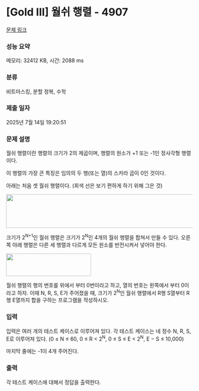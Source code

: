 # [Gold III] 월쉬 행렬 - 4907 

[문제 링크](https://www.acmicpc.net/problem/4907) 

### 성능 요약

메모리: 32412 KB, 시간: 2088 ms

### 분류

비트마스킹, 분할 정복, 수학

### 제출 일자

2025년 7월 14일 19:20:51

### 문제 설명

<p>
	월쉬 행렬이란 행렬의 크기가 2의 제곱이며, 행렬의 원소가 +1 또는 -1인 정사각형 행렬이다.</p>

<p>
	이 행렬의 가장 큰 특징은 임의의 두 행(또는 열)의 스카라 곱이 0인 것이다.</p>

<p>
	아래는 처음 셋 월쉬 행렬이다. (회색 선은 보기 편하게 하기 위해 그은 것)</p>

<p>
	<img alt="" src="https://www.acmicpc.net/upload/images/wal.png" style="width: 534px; height: 91px;"></p>

<p>
	크기가 2<sup>N+1</sup>인 월쉬 행렬은 크기가 2<sup>N</sup>인 4개의 월쉬 행렬을 합쳐서 만들 수 있다. 오른쪽 아래 행렬은 다른 세 행렬과 다르게 모든 원소를 반전시켜서 넣어야 한다.</p>

<p>
	<img alt="" src="https://www.acmicpc.net/upload/images/wal2.png" style="width: 229px; height: 61px;"></p>

<p>
	월쉬 행렬의 행의 번호를 위에서 부터 0번이라고 하고, 열의 번호는 왼쪽에서 부터 0이라고 하자. 이때 N, R, S, E가 주어졌을 때, 크기가 2<sup>N</sup>인 월쉬 행렬에서 R행 S열부터 R행 E열까지 합을 구하는 프로그램을 작성하시오.</p>

### 입력 

 <p>
	입력은 여러 개의 테스트 케이스로 이루어져 있다. 각 테스트 케이스는 네 정수 N, R, S, E로 이루어져 있다. (0 ≤ N ≤ 60, 0 ≤ R < 2<sup>N</sup>, 0 ≤ S ≤ E < 2<sup>N</sup>, E − S ≤ 10,000)</p>
<p>
	마지막 줄에는 -1이 4개 주어진다.</p>

### 출력 

 <p>
	각 테스트 케이스에 대해서 정답을 출력한다.</p>

